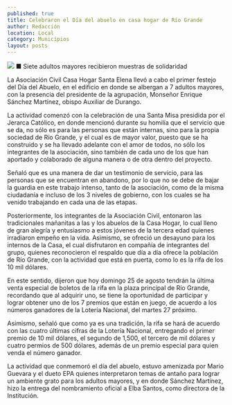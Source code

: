 ```yaml
---
published: true
title: Celebraron el Día del abuelo en casa hogar de Río Grande
author: Redacción
location: Local
category: Municipios
layout: posts
---
```


![](http://i.imgur.com/uRCP6j4m.jpg)
■ Siete adultos mayores recibieron muestras de solidaridad

La Asociación Civil Casa Hogar Santa Elena llevó a cabo el primer festejo del Día del Abuelo, en el edificio en donde se albergan a 7 adultos mayores, con la presencia del presidente de la agrupación, Monseñor Enrique Sánchez Martínez, obispo Auxiliar de Durango.

La actividad comenzó con la celebración de una Santa Misa presidida por el Jerarca Católico, en donde mencionó durante su homilía que el servicio que se da, no sólo es para las personas que están internas, sino para la propia sociedad de Río Grande, y el cual es de mayor valor, puesto que se ha construido y se ha llevado adelante con el amor de todos, no sólo los integrantes de la asociación, sino también de cada uno de los que han aportado y colaborado de alguna manera o de otra dentro del proyecto.

Señaló que es una manera de dar un testimonio de servicio, para las personas que se encuentran en abandono, por lo que no se debe de bajar la guardia en este trabajo intenso, tanto de la asociación, como de la misma ciudadanía e incluso de los 3 niveles de gobierno, con los cuales se ha venido trabajando en cada una de las etapas.

Posteriormente, los integrantes de la Asociación Civil, entonaron las tradicionales mañanitas a las y los abuelos de la Casa Hogar, lo cual lleno de gran alegría y entusiasmo a estos jóvenes de la tercera edad quienes irradiaron empeño en la vida.
Asimismo, se ofreció un desayuno para los internos de la Casa, el cual disfrutaron en compañía de integrantes del grupo, quienes reconocieron el respaldo que día a día ofrece la población de Río Grande, con la actividad que está en puerta, como lo es la rifa de los 10 mil dólares.

En este sentido, dijeron que hoy domingo 25 de agosto tendrán la última venta especial de boletos de la rifa en la plaza principal de Río Grande, recordando que al adquirir uno, se tiene la oportunidad de participar y lograr obtener uno de los 7 premios que están en juego, de acuerdo a los números ganadores de la Lotería Nacional, del martes 27 próximo.

Asimismo, señaló que como ya es una tradición, la rifa se hará de acuerdo con las cuatro últimas cifras de la Lotería Nacional, entregando el primer premio de 10 mil dólares, el segundo de 1,500, el tercero de mil dólares y cuatro permios de 500 dólares, además de un premio especial para quien venda el número ganador.

La actividad que conmemoró el día del abuelo, estuvo amenizada por Mario Guevara y el dueto EPA quienes interpretaron temas de antaño para lograr un ambiente grato para los adultos mayores, y en donde Sánchez Martínez, hizo la entrega del nombramiento oficial a Elba Santos, como directora de la Institución.
